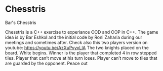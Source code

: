 # Chesstris
Bar's Chesstris

Chesstris is a C++ exercise to experiance OOD and OOP in C++. The game idea is by Bar Eshkol and the initial code  by Roni Zaharia during our meetings and sometimes after.
Check also this two players version on youtube:
https://youtu.be/AzXuPvyvLlA
The two knights placed on the board. 
White begins. 
Winner is the player that completed 4 in row stepped tiles. 
Player that can’t move at his turn loses. 
Player can’t move to tiles that are guarded by the opponent. 
Peace out
